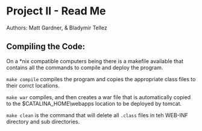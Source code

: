 Project II - Read Me
================================

Authors: Matt Gardner, & Bladymir Tellez

## Compiling the Code:

On a \*nix compatible computers being there is a makefile
available that contains all the commands to compile and deploy 
the program.

`make compile` compiles the program and copies the appropriate class files to
their corrct locations.

`make war` compiles, and then creates a war file that is automatically
copied to the $CATALINA\_HOME\webapps location to be deployed by tomcat.

`make clean` is the command that will delete all `.class` files in teh WEB-INF directory and sub directories.


